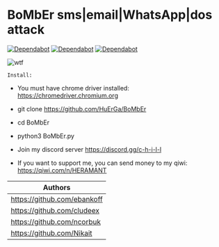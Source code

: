 # BoMbEr sms|email|WhatsApp|dos attack 

[![Dependabot](https://badgen.net/badge/ebankoff/author/yellow?icon=github&label)](https://github.com/ebankoff) [![Dependabot](https://badgen.net/badge/discord/discord/yellow?icon=discord&label)](https://discord.gg/c-h-i-l-l) [![Dependabot](https://badgen.net/badge/telegram/telegram/yellow?icon=telegram&label)](https://t.me/cozyyrooom)

![wtf](https://i.ibb.co/ChbFCPS/Comp-1-00000.png "BoMbEr") 


`Install:`

* You must have chrome driver installed: https://chromedriver.chromium.org

* git clone https://github.com/HuErGa/BoMbEr

* cd BoMbEr

* python3 BoMbEr.py

* Join my discord server https://discord.gg/c-h-i-l-l

* If you want to support me, you can send money to my qiwi: https://qiwi.com/n/HERAMANT

| Authors |
|----------------|
| https://github.com/ebankoff|
| https://github.com/cludeex | 
| https://github.com/ncorbuk | 
| https://github.com/Nikait  | 
